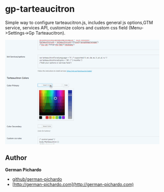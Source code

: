 # gp-tarteaucitron
Simple way to configure tarteaucitron.js, includes general js options,GTM service, services API, customize colors and custom css field (Menu->Settings->Gp Tarteaucitron).

![Alt Text](https://raw.githubusercontent.com/german-pichardo/gp-tarteaucitron/master/screenshot.gif)

## Author

**German Pichardo**

* [github/german-pichardo](https://github.com/german-pichardo)
* [http://german-pichardo.com](http://german-pichardo.com)
